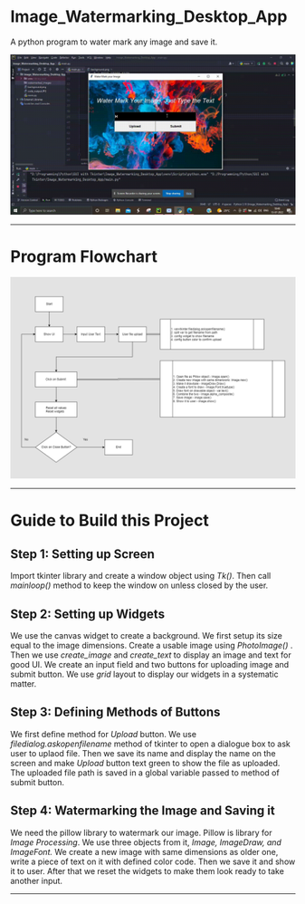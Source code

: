# Image_Watermarking_Desktop_App
A python program to water mark any image and save it.
<div>
  <img src="./image_watermark.gif">
</div>

<hr>
  <h1> Program Flowchart </h1>
  <img src="./Watermark Image Flowchart.png" alt="Program Flowchart">
<hr>

<h1> Guide to Build this Project </h1>

<h2> Step 1: Setting up Screen </h2>
<p>
  Import tkinter library and create a window object using <em>Tk()</em>. Then call <em>mainloop()</em> method to keep the window on unless closed by the user.
</p>


<h2> Step 2: Setting up Widgets </h2>
<p>
  We use the canvas widget to create a background. We first setup its size equal to the image dimensions. Create a usable image using <em> PhotoImage() </em>. 
  Then we use <em> create_image </em> and <em> create_text </em> to display an image and text for good UI. 
  We create an input field and two buttons for uploading image and submit button. We use <em> grid </em> layout to display our widgets in a systematic matter.
</p>


<h2> Step 3: Defining Methods of Buttons </h2>
<p>
  We first define method for <em> Upload </em> button. We use <em>filedialog.askopenfilename</em> method of tkinter to open a dialogue box to ask user to uplaod file.
  Then we save its name and display the name on the screen and make <em> Upload </em> button text green to show the file as uploaded. 
  The uploaded file path is saved in a global variable passed to method of submit button. <br>
</p>


<h2> Step 4: Watermarking the Image and Saving it </h2>
<p>
  We need the pillow library to watermark our image. Pillow is library for <em>Image Processing</em>. 
  We use three objects from it, <em>Image, ImageDraw, and ImageFont.</em> 
  We create a new image with same dimensions as older one, write a piece of text on it with defined color code. Then we save it and show it to user.
  After that we reset the widgets to make them look ready to take another input.
</p>

<hr>
